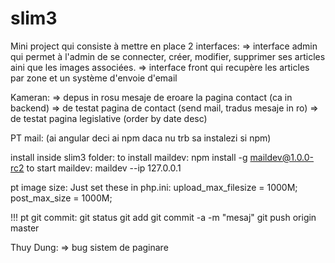 # slim3

Mini project qui consiste à mettre en place 2 interfaces:
=> interface admin qui permet à l'admin de se connecter, créer, modifier, supprimer ses articles aini que les images associées.
=> interface front qui recupère les articles par zone et un système d'envoie d'email


Kameran:
=> depus in rosu mesaje de eroare la pagina contact (ca in backend)
=> de testat pagina de contact (send mail, tradus mesaje in ro)
=> de testat pagina legislative (order by date desc)

PT mail: (ai angular deci ai npm daca nu trb sa instalezi si npm)

install inside slim3 folder:
to install maildev: npm install -g maildev@1.0.0-rc2
to start maildev: maildev --ip 127.0.0.1

pt image size:
Just set these in php.ini:
upload_max_filesize = 1000M;
post_max_size = 1000M;

!!! pt git commit: 
git status 
git add <filename>
git commit -a -m "mesaj"
git push origin master


Thuy Dung:
=> bug sistem de paginare


